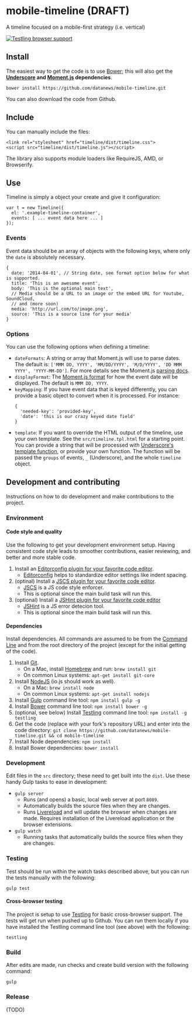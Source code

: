 # mobile-timeline (DRAFT)

A timeline focused on a mobile-first strategy (i.e. vertical)

[![Testling browser support](https://ci.testling.com/datanews/mobile-timeline.png)
](https://ci.testling.com/datanews/mobile-timeline)

## Install

The easiest way to get the code is to use [Bower](https://bower.io); this will also get the **[Underscore](http://underscorejs.org/) and [Moment.js](http://momentjs.com/docs/) dependencies**.

    bower install https://github.com/datanews/mobile-timeline.git

You can also download the code from Github.

## Include

You can manually include the files:

    <link rel="stylesheet" href="timeline/dist/timeline.css">
    <script src="timeline/dist/timeline.js"></script>

The library also supports module loaders like RequireJS, AMD, or Browserify.

## Use

Timeline is simply a object your create and give it configuration:

    var t = new Timeline({
      el: '.example-timeline-container',
      events: [ ... event data here ... ]
    });

### Events

Event data should be an array of objects with the following keys, where only the `date` is absolutely necessary.

    {
      date: '2014-04-01', // String date, see format option below for what is supported.
      title: 'This is an awesome event',
      body: 'This is the optional main text',
      // Media should be a URL to an image or the embed URL for Youtube, SoundCloud,
      // and (more soon)
      media: 'http://url.com/to/image.png',
      source: 'This is a source line for your media'
    }

### Options

You can use the following options when defining a timeline:

* `dateFormats`: A string or array that Moment.js will use to parse dates.  The default is: `['MMM DD, YYYY', 'MM/DD/YYYY', 'M/D/YYYY', 'DD MMM YYYY', 'YYYY-MM-DD']`.  For more details see the Moment.js [parsing docs](http://momentjs.com/docs/#/parsing/string-formats/).
* `displayFormat`: The [Moment.js format](http://momentjs.com/docs/#/displaying/format/) for how the event date will be displayed.  The default is `MMM DD, YYYY`.
* `keyMapping`: If you have event data that is keyed differently, you can provide a basic object to convert when it is processed.  For instance:  
    ```
    {
      'needed-key': 'provided-key',
      'date': 'this is our crazy keyed date field'
    }
    ```
* `template`: If you want to override the HTML output of the timeline, use your own template.  See the `src/timeline.tpl.html` for a starting point.  You can provide a string that will be processed with [Underscore's template function](http://underscorejs.org/#template), or provide your own function.  The function will be passed the `groups` of events, `_` (Underscore), and the whole `timeline` object.


## Development and contributing

Instructions on how to do development and make contributions to the project.

### Environment

#### Code style and quality

Use the following to get your development environment setup.  Having consistent code style leads to smoother contributions, easier reviewing, and better and more stable code.

1. Install an [Editorconfig plugin for your favorite code editor](http://editorconfig.org/#download).
    * [Editorconfig](http://editorconfig.org/) helps to standardize editor settings like indent spacing.
1. (optinal) Install a [JSCS plugin for your favorite code editor](http://jscs.info/overview.html).
    * [JSCS](http://jscs.info/) is a JS code style enforcer.
    * This is optional since the main build task will run this.
1. (optional) Install a [JSHint plugin for your favorite code editor](http://jshint.com/install/)
    * [JSHint](http://jshint.com/) is a JS error detecion tool.
    * This is optional since the main build task will run this.

#### Dependencies

Install dependencies.  All commands are assumed to be from the [Command Line](http://en.wikipedia.org/wiki/Command-line_interface) and from the root directory of the project (except for the initial getting of the code).

1. Install [Git](http://git-scm.com/).
    * On a Mac, install [Homebrew](http://brew.sh/) and run: `brew install git`
    * On common Linux systems: `apt-get install git-core`
1. Install [NodeJS](https://nodejs.org/) (io.js should work as well).
    * On a Mac: `brew install node`
    * On common Linux systems: `apt-get install nodejs`
1. Install [Gulp](http://gulpjs.com/) command line tool: `npm install gulp -g`
1. Install [Bower](http://bower.cio/) command line tool: `npm install bower -g`
1. (optional, see below) Install [Testling](https://ci.testling.com/) command line tool: `npm install -g testling`
1. Get the code (replace with your fork's repository URL) and enter into the code directory: `git clone https://github.com/datanews/mobile-timeline.git && cd mobile-timeline`
1. Install Node dependencies: `npm install`
1. Install Bower dependencies: `bower install`

### Development

Edit files in the `src` directory; these need to get built into the `dist`.  Use these handy Gulp tasks to ease in development:

* `gulp server`
    * Runs (and opens) a basic, local web server at port `8089`.
    * Automatically builds the source files when they are changes.
    * Runs [Livereload](http://livereload.com/) and will update the browser when changes are made.  Requires installation of the Livereload application or the browser extensions.
* `gulp watch`
    * Running tasks that automatically builds the source files when they are changes.

### Testing

Test should be run within the watch tasks described above, but you can run the tests manually with the following:

    gulp test

#### Cross-browser testing

The project is setup to use [Testling](https://ci.testling.com/) for basic cross-browser support.  The tests will get run when pushed up to Github.  You can run them locally if you have installed the Testling command line tool (see above) with the following:

    testling

### Build

After edits are made, run checks and create build version with the following command:

    gulp

### Release

(TODO)
